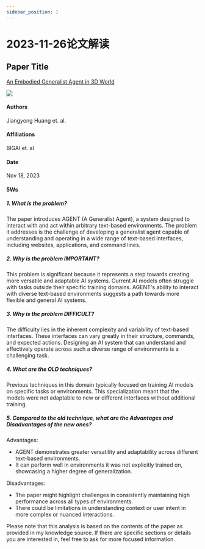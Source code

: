 ```yaml
---
sidebar_position: 1
---
```


# 2023-11-26论文解读

## Paper Title
[An Embodied Generalist Agent in 3D World](https://github.com/weijiang2023/Suanfamama-kb/blob/main/kb/computer.science/AGENT.2311.12871.v1.pdf)

![](./20231126/fig.1.png)

#### Authors
Jiangyong Huang et. al.

#### Affiliations
BIGAI et. al

#### Date
Nov 18, 2023

#### 5Ws

##### 1. What is the problem?
The paper introduces AGENT (A Generalist Agent), a system designed to interact with and act within arbitrary text-based environments. The problem it addresses is the challenge of developing a generalist agent capable of understanding and operating in a wide range of text-based interfaces, including websites, applications, and command lines.

##### 2. Why is the problem IMPORTANT?
This problem is significant because it represents a step towards creating more versatile and adaptable AI systems. Current AI models often struggle with tasks outside their specific training domains. AGENT's ability to interact with diverse text-based environments suggests a path towards more flexible and general AI systems.

##### 3. Why is the problem DIFFICULT?
The difficulty lies in the inherent complexity and variability of text-based interfaces. These interfaces can vary greatly in their structure, commands, and expected actions. Designing an AI system that can understand and effectively operate across such a diverse range of environments is a challenging task.

##### 4. What are the OLD techniques?
Previous techniques in this domain typically focused on training AI models on specific tasks or environments. This specialization meant that the models were not adaptable to new or different interfaces without additional training.

##### 5. Compared to the old technique, what are the Advantages and Disadvantages of the new ones?
Advantages:
* AGENT demonstrates greater versatility and adaptability across different text-based environments.
* It can perform well in environments it was not explicitly trained on, showcasing a higher degree of generalization.

Disadvantages:
* The paper might highlight challenges in consistently maintaining high performance across all types of environments.
* There could be limitations in understanding context or user intent in more complex or nuanced interactions.

Please note that this analysis is based on the contents of the paper as provided in my knowledge source. If there are specific sections or details you are interested in, feel free to ask for more focused information.
